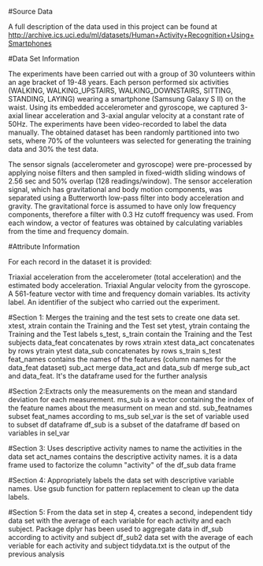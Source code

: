 #Source Data

A full description of the data used in this project can be found at
http://archive.ics.uci.edu/ml/datasets/Human+Activity+Recognition+Using+Smartphones

#Data Set Information

The experiments have been carried out with a group of 30 volunteers within an age bracket of 19-48 years.
Each person performed six activities (WALKING, WALKING_UPSTAIRS, WALKING_DOWNSTAIRS, SITTING, STANDING, LAYING) wearing a smartphone (Samsung Galaxy S II) on the waist.
Using its embedded accelerometer and gyroscope, we captured 3-axial linear acceleration and 3-axial angular velocity at a constant rate of 50Hz.
The experiments have been video-recorded to label the data manually.
The obtained dataset has been randomly partitioned into two sets, where 70% of the volunteers was selected for generating the training data and 30% the test data.

The sensor signals (accelerometer and gyroscope) were pre-processed by applying noise filters and then sampled in fixed-width sliding windows of 2.56 sec and 50% overlap (128 readings/window). The sensor acceleration signal, which has gravitational and body motion components, was separated using a Butterworth low-pass filter into body acceleration and gravity. The gravitational force is assumed to have only low frequency components, therefore a filter with 0.3 Hz cutoff frequency was used. From each window, a vector of features was obtained by calculating variables from the time and frequency domain.

#Attribute Information

For each record in the dataset it is provided:

Triaxial acceleration from the accelerometer (total acceleration) and the estimated body acceleration.
Triaxial Angular velocity from the gyroscope.
A 561-feature vector with time and frequency domain variables.
Its activity label.
An identifier of the subject who carried out the experiment.

#Section 1: Merges the training and the test sets to create one data set.
xtest, xtrain contain the Training and the Test set
ytest, ytrain containg the Training and the Test labels
s_test, s_train contain the Training and the Test subjects
data_feat concatenates by rows xtrain xtest
data_act concatenates by rows ytrain ytest
data_sub concatenates by rows s_train s_test
feat_names contains the names of the features (column names for the data_feat dataset)
sub_act merge data_act and data_sub
df merge sub_act and data_feat. It's the dataframe used for the further analysis

#Section 2:Extracts only the measurements on the mean and standard deviation for each measurement.
ms_sub is a vector containing the index of the feature names about the measurment on mean and std. 
sub_featnames subset feat_names according to ms_sub
sel_var is the set of variable used to subset df dataframe
df_sub is a subset of the dataframe df based on variables in sel_var 

#Section 3: Uses descriptive activity names to name the activities in the data set
act_names contains the descriptive activity names. it is a data frame used to factorize the column "activity" of the df_sub data frame

#Section 4: Appropriately labels the data set with descriptive variable names.
Use gsub function for pattern replacement to clean up the data labels.

#Section 5: From the data set in step 4, creates a second, independent tidy data set with the average of each variable for each activity and each subject.
Package dplyr has been used to aggregate data in df_sub according to activity and subject
df_sub2 data set with the average of each veriable for each activity and subject
tidydata.txt is the output of the previous analysis
